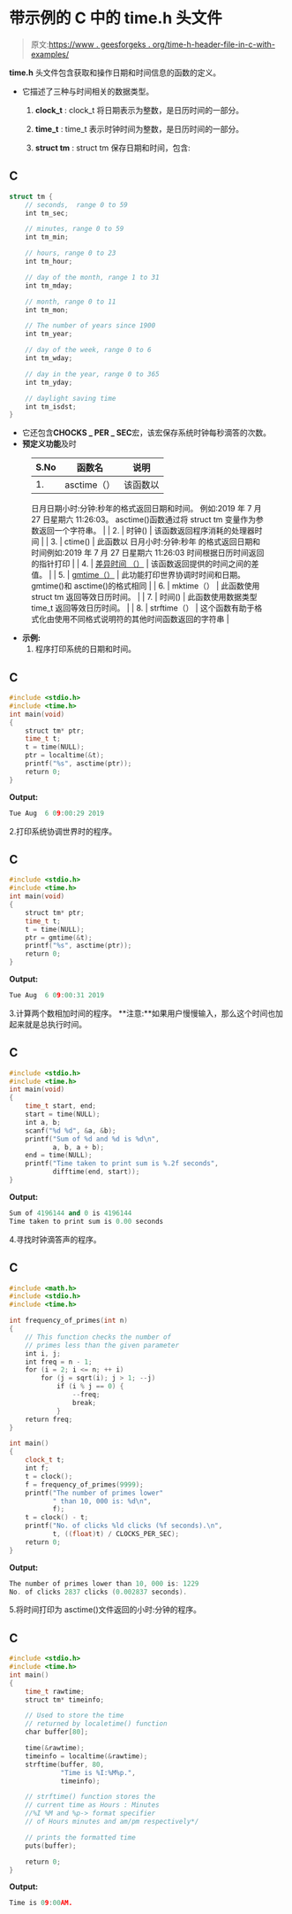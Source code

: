 # 带示例的 C 中的 time.h 头文件

> 原文:[https://www . geesforgeks . org/time-h-header-file-in-c-with-examples/](https://www.geeksforgeeks.org/time-h-header-file-in-c-with-examples/)

**time.h** 头文件包含获取和操作日期和时间信息的函数的定义。

*   它描述了三种与时间相关的数据类型。
    1.  **clock_t** : clock_t 将日期表示为整数，是日历时间的一部分。

    2.  **time_t** : time_t 表示时钟时间为整数，是日历时间的一部分。

    3.  **struct tm** : struct tm 保存日期和时间，包含:

## C

```cpp
struct tm {
    // seconds,  range 0 to 59
    int tm_sec;

    // minutes, range 0 to 59
    int tm_min;

    // hours, range 0 to 23
    int tm_hour;

    // day of the month, range 1 to 31
    int tm_mday;

    // month, range 0 to 11
    int tm_mon;

    // The number of years since 1900
    int tm_year;

    // day of the week, range 0 to 6
    int tm_wday;

    // day in the year, range 0 to 365
    int tm_yday;

    // daylight saving time
    int tm_isdst;
}
```

*   它还包含**CHOCKS _ PER _ SEC**宏，该宏保存系统时钟每秒滴答的次数。
*   **预定义功能**及时

<figure class="table">

| S.No | 函数名 | 说明 |
| --- | --- | --- |
| 1. | asctime（） | 该函数以
日月日期小时:分钟:秒年的格式返回日期和时间。
例如:2019 年 7 月 27 日星期六 11:26:03。
asctime()函数通过将 struct tm 变量作为参数返回一个字符串。 |
| 2. | 时钟() | 该函数返回程序消耗的处理器时间 |
| 3. | ctime() | 此函数以
日月小时:分钟:秒年
的格式返回日期和时间例如:2019 年 7 月 27 日星期六 11:26:03
时间根据日历时间返回的指针打印 |
| 4. | [差异时间 （）](https://www.geeksforgeeks.org/difftime-c-library-function/) | 该函数返回提供的时间之间的差值。 |
| 5. | [gmtime（）](https://www.geeksforgeeks.org/gmtime-function-in-c-c/) | 此功能打印世界协调时时间和日期。
gmtime()和 asctime()的格式相同 |
| 6. | mktime（） | 此函数使用 struct tm 返回等效日历时间。 |
| 7. | 时间() | 此函数使用数据类型 time_t 返回等效日历时间。 |
| 8. | strftime（） | 这个函数有助于格式化由使用不同格式说明符的其他时间函数返回的字符串 |

</figure>

*   **示例:**
    1.  程序打印系统的日期和时间。

## C

```cpp
#include <stdio.h>
#include <time.h>
int main(void)
{
    struct tm* ptr;
    time_t t;
    t = time(NULL);
    ptr = localtime(&t);
    printf("%s", asctime(ptr));
    return 0;
}
```

**Output:** 

```cpp
Tue Aug  6 09:00:29 2019
```

2.打印系统协调世界时的程序。

## C

```cpp
#include <stdio.h>
#include <time.h>
int main(void)
{
    struct tm* ptr;
    time_t t;
    t = time(NULL);
    ptr = gmtime(&t);
    printf("%s", asctime(ptr));
    return 0;
}
```

**Output:** 

```cpp
Tue Aug  6 09:00:31 2019
```

3.计算两个数相加时间的程序。
**注意:**如果用户慢慢输入，那么这个时间也加起来就是总执行时间。

## C

```cpp
#include <stdio.h>
#include <time.h>
int main(void)
{
    time_t start, end;
    start = time(NULL);
    int a, b;
    scanf("%d %d", &a, &b);
    printf("Sum of %d and %d is %d\n",
           a, b, a + b);
    end = time(NULL);
    printf("Time taken to print sum is %.2f seconds",
           difftime(end, start));
}
```

**Output:** 

```cpp
Sum of 4196144 and 0 is 4196144
Time taken to print sum is 0.00 seconds
```

4.寻找时钟滴答声的程序。

## C

```cpp
#include <math.h>
#include <stdio.h>
#include <time.h>

int frequency_of_primes(int n)
{
    // This function checks the number of
    // primes less than the given parameter
    int i, j;
    int freq = n - 1;
    for (i = 2; i <= n; ++ i)
        for (j = sqrt(i); j > 1; --j)
            if (i % j == 0) {
                --freq;
                break;
            }
    return freq;
}

int main()
{
    clock_t t;
    int f;
    t = clock();
    f = frequency_of_primes(9999);
    printf("The number of primes lower"
           " than 10, 000 is: %d\n",
           f);
    t = clock() - t;
    printf("No. of clicks %ld clicks (%f seconds).\n",
           t, ((float)t) / CLOCKS_PER_SEC);
    return 0;
}
```

**Output:** 

```cpp
The number of primes lower than 10, 000 is: 1229
No. of clicks 2837 clicks (0.002837 seconds).
```

5.将时间打印为 asctime()文件返回的小时:分钟的程序。

## C

```cpp
#include <stdio.h>
#include <time.h>
int main()
{
    time_t rawtime;
    struct tm* timeinfo;

    // Used to store the time
    // returned by localetime() function
    char buffer[80];

    time(&rawtime);
    timeinfo = localtime(&rawtime);
    strftime(buffer, 80,
             "Time is %I:%M%p.",
             timeinfo);

    // strftime() function stores the
    // current time as Hours : Minutes
    //%I %M and %p-> format specifier
    // of Hours minutes and am/pm respectively*/

    // prints the formatted time
    puts(buffer);

    return 0;
}
```

**Output:** 

```cpp
Time is 09:00AM.
```
